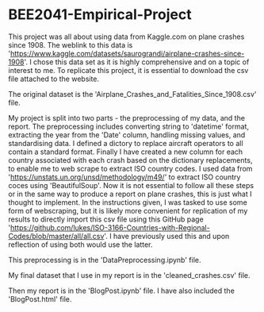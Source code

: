 # BEE2041-Empirical-Project

This project was all about using data from Kaggle.com on plane crashes since 1908. The weblink to this data is 'https://www.kaggle.com/datasets/saurograndi/airplane-crashes-since-1908'. I chose this data set as it is highly comprehensive and on a topic of interest to me. To replicate this project, it is essential to download the csv file attached to the website.

The original dataset is the 'Airplane_Crashes_and_Fatalities_Since_1908.csv' file.

My project is split into two parts - the preprocessing of my data, and the report. 
The preprocessing includes converting string to 'datetime' format, extracting the year from the 'Date' column, handling missing values, and standardising data. I defined a dictory to replace aircraft operators to all contain a standard format. 
Finally I have created a new column for each country associated with each crash based on the dictionary replacements, to enable me to web scrape to extract ISO country codes. I used data from 'https://unstats.un.org/unsd/methodology/m49/' to extract ISO country coces using 'BeautifulSoup'.
Now it is not essential to follow all these steps or in the same way to produce a report on plane crashes, this is just what I thought to implement. In the instructions given, I was tasked to use some form of webscraping, but it is likely more convenient for replication of my results to directly import this csv file using this GitHub page 'https://github.com/lukes/ISO-3166-Countries-with-Regional-Codes/blob/master/all/all.csv'. I have previously used this and upon reflection of using both would use the latter. 

This preprocessing is in the 'DataPreprocessing.ipynb' file.

My final dataset that I use in my report is in the 'cleaned_crashes.csv' file.

Then my report is in the 'BlogPost.ipynb' file. I have also included the 'BlogPost.html' file.


